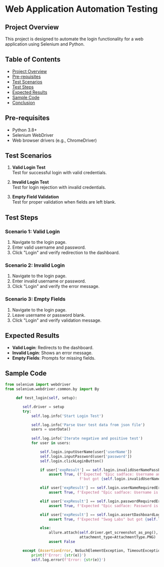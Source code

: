 # Web Application Automation Testing

## Project Overview
This project is designed to automate the login functionality for a web application using Selenium and Python.

## Table of Contents
- [Project Overview](#project-overview)
- [Pre-requisites](#pre-requisites)
- [Test Scenarios](#test-scenarios)
- [Test Steps](#test-steps)
- [Expected Results](#expected-results)
- [Sample Code](#sample-code)
- [Conclusion](#conclusion)

## Pre-requisites
- Python 3.8+
- Selenium WebDriver
- Web browser drivers (e.g., ChromeDriver)

## Test Scenarios
1. **Valid Login Test**  
   Test for successful login with valid credentials.

2. **Invalid Login Test**  
   Test for login rejection with invalid credentials.

3. **Empty Field Validation**  
   Test for proper validation when fields are left blank.

## Test Steps
### Scenario 1: Valid Login
1. Navigate to the login page.
2. Enter valid username and password.
3. Click "Login" and verify redirection to the dashboard.

### Scenario 2: Invalid Login
1. Navigate to the login page.
2. Enter invalid username or password.
3. Click "Login" and verify the error message.

### Scenario 3: Empty Fields
1. Navigate to the login page.
2. Leave username or password blank.
3. Click "Login" and verify validation message.

## Expected Results
- **Valid Login**: Redirects to the dashboard.
- **Invalid Login**: Shows an error message.
- **Empty Fields**: Prompts for missing fields.

## Sample Code

```python
from selenium import webdriver
from selenium.webdriver.common.by import By

     def test_login(self, setup):

        self.driver = setup
        try:
            self.log.info('Start Login Test')

            self.log.info('Parse User test data from json file')
            users = userData()
            
            self.log.info('Iterate negative and positive test')
            for user in users:

                self.login.inputUserName(user['userName'])
                self.login.inputPassword(user['password'])
                self.login.clickLoginButton()

                if user['expResult'] == self.login.invalidUserNamePassError():
                    assert True, (f'Expected "Epic sadface: Username and password do not match any user in this service"'
                                  f'but got {self.login.invalidUserNamePassError()}')

                elif user['expResult'] == self.login.userNameRequiredError():
                    assert True, f'Expected "Epic sadface: Username is required" but got {self.login.userNameRequiredError()}'

                elif user['expResult'] == self.login.passwordRequiredError():
                    assert True, f'Expected "Epic sadface: Password is required" but got {self.login.passwordRequiredError()}'

                elif user['expResult'] == self.login.assertDashboardLogo():
                    assert True, f'Expected "Swag Labs" but got {self.login.assertDashboardLogo()}'

                else:
                    allure.attach(self.driver.get_screenshot_as_png(), name="Dashboard",
                                  attachment_type=AttachmentType.PNG)
                    assert False

        except (AssertionError, NoSuchElementException, TimeoutException) as e:
            print(f'Error: {str(e)}')
            self.log.error(f'Error: {str(e)}')